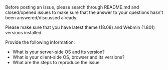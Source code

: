 Before posting an issue, please search through README.md and closed/opened issues to make sure that the answer to your questions hasn't been answered/discussed already.

Please make sure that you have latest theme (18.08) and Webmin (1.801) versions installed.

Provide the following information:
* What is your server-side OS and its version?
* What is your client-side OS, browser and its versions?
* What are the steps to reproduce the issue

